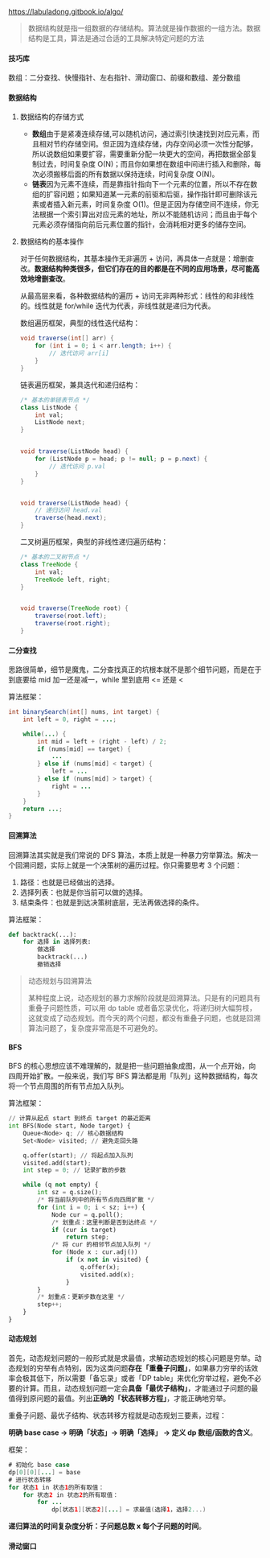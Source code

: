 https://labuladong.gitbook.io/algo/

> 数据结构就是指一组数据的存储结构。算法就是操作数据的一组方法。数据结构是工具，算法是通过合适的工具解决特定问题的方法

#### 技巧库

数组：二分查找、快慢指针、左右指针、滑动窗口、前缀和数组、差分数组



#### 数据结构

1. 数据结构的存储方式

   - **数组**由于是紧凑连续存储,可以随机访问，通过索引快速找到对应元素，而且相对节约存储空间。但正因为连续存储，内存空间必须一次性分配够，所以说数组如果要扩容，需要重新分配一块更大的空间，再把数据全部复制过去，时间复杂度 O(N)；而且你如果想在数组中间进行插入和删除，每次必须搬移后面的所有数据以保持连续，时间复杂度 O(N)。
   - **链表**因为元素不连续，而是靠指针指向下一个元素的位置，所以不存在数组的扩容问题；如果知道某一元素的前驱和后驱，操作指针即可删除该元素或者插入新元素，时间复杂度 O(1)。但是正因为存储空间不连续，你无法根据一个索引算出对应元素的地址，所以不能随机访问；而且由于每个元素必须存储指向前后元素位置的指针，会消耗相对更多的储存空间。

2. 数据结构的基本操作

   对于任何数据结构，其基本操作无非遍历 + 访问，再具体一点就是：增删查改。**数据结构种类很多，但它们存在的目的都是在不同的应用场景，尽可能高效地增删查改**。

   从最高层来看，各种数据结构的遍历 + 访问无非两种形式：线性的和非线性的。线性就是 for/while 迭代为代表，非线性就是递归为代表。

   数组遍历框架，典型的线性迭代结构：

   ```java
   void traverse(int[] arr) {
       for (int i = 0; i < arr.length; i++) {
           // 迭代访问 arr[i]
       }
   }
   ```

   链表遍历框架，兼具迭代和递归结构：

   ```java
   /* 基本的单链表节点 */
   class ListNode {
       int val;
       ListNode next;
   }
   
   
   void traverse(ListNode head) {
       for (ListNode p = head; p != null; p = p.next) {
           // 迭代访问 p.val
       }
   }
   
   
   void traverse(ListNode head) {
       // 递归访问 head.val
       traverse(head.next);
   }
   ```

   二叉树遍历框架，典型的非线性递归遍历结构：

   ```java
   /* 基本的二叉树节点 */
   class TreeNode {
       int val;
       TreeNode left, right;
   }
   
   
   void traverse(TreeNode root) {
       traverse(root.left);
       traverse(root.right);
   }
   ```



#### 二分查找

思路很简单，细节是魔鬼，二分查找真正的坑根本就不是那个细节问题，而是在于到底要给 mid 加一还是减一，while 里到底用 <= 还是 <

算法框架：

```java
int binarySearch(int[] nums, int target) {
    int left = 0, right = ...;

    while(...) {
        int mid = left + (right - left) / 2;
        if (nums[mid] == target) {
            ...
        } else if (nums[mid] < target) {
            left = ...
        } else if (nums[mid] > target) {
            right = ...
        }
    }
    return ...;
}
```





#### 回溯算法

回溯算法其实就是我们常说的 DFS 算法，本质上就是一种暴力穷举算法。解决一个回溯问题，实际上就是一个决策树的遍历过程。你只需要思考 3 个问题：

1. 路径：也就是已经做出的选择。
2. 选择列表：也就是你当前可以做的选择。
3. 结束条件：也就是到达决策树底层，无法再做选择的条件。

算法框架：

```python
def backtrack(...):
    for 选择 in 选择列表:
        做选择
        backtrack(...)
        撤销选择
```



> 动态规划与回溯算法
>
> 某种程度上说，动态规划的暴力求解阶段就是回溯算法。只是有的问题具有重叠子问题性质，可以用 dp table 或者备忘录优化，将递归树大幅剪枝，这就变成了动态规划。而今天的两个问题，都没有重叠子问题，也就是回溯算法问题了，复杂度非常高是不可避免的。



#### BFS

BFS 的核心思想应该不难理解的，就是把一些问题抽象成图，从一个点开始，向四周开始扩散。一般来说，我们写 BFS 算法都是用「队列」这种数据结构，每次将一个节点周围的所有节点加入队列。

算法框架：

```python
// 计算从起点 start 到终点 target 的最近距离
int BFS(Node start, Node target) {
    Queue<Node> q; // 核心数据结构
    Set<Node> visited; // 避免走回头路

    q.offer(start); // 将起点加入队列
    visited.add(start);
    int step = 0; // 记录扩散的步数

    while (q not empty) {
        int sz = q.size();
        /* 将当前队列中的所有节点向四周扩散 */
        for (int i = 0; i < sz; i++) {
            Node cur = q.poll();
            /* 划重点：这里判断是否到达终点 */
            if (cur is target)
                return step;
            /* 将 cur 的相邻节点加入队列 */
            for (Node x : cur.adj())
                if (x not in visited) {
                    q.offer(x);
                    visited.add(x);
                }
        }
        /* 划重点：更新步数在这里 */
        step++;
    }
}
```



#### 动态规划

首先，动态规划问题的一般形式就是求最值，求解动态规划的核心问题是穷举。动态规划的穷举有点特别，因为这类问题**存在「重叠子问题」**，如果暴力穷举的话效率会极其低下，所以需要「备忘录」或者「DP table」来优化穷举过程，避免不必要的计算。而且，动态规划问题一定会**具备「最优子结构」**，才能通过子问题的最值得到原问题的最值。列出**正确的「状态转移方程」**，才能正确地穷举。

重叠子问题、最优子结构、状态转移方程就是动态规划三要素，过程：

**明确 base case -> 明确「状态」-> 明确「选择」 -> 定义 dp 数组/函数的含义**。

框架：

```java
# 初始化 base case
dp[0][0][...] = base
# 进行状态转移
for 状态1 in 状态1的所有取值：
    for 状态2 in 状态2的所有取值：
        for ...
            dp[状态1][状态2][...] = 求最值(选择1，选择2...)
```

**递归算法的时间复杂度分析：子问题总数 x 每个子问题的时间**。



#### 滑动窗口





























